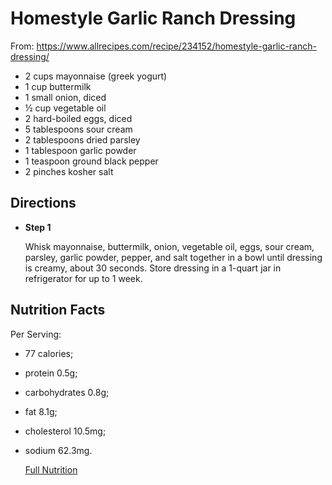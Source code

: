 # Homestyle Garlic Ranch Dressing

From: https://www.allrecipes.com/recipe/234152/homestyle-garlic-ranch-dressing/

- 2 cups mayonnaise (greek yogurt)
- 1 cup buttermilk
- 1 small onion, diced
- ½ cup vegetable oil
- 2 hard-boiled eggs, diced
- 5 tablespoons sour cream
- 2 tablespoons dried parsley
- 1 tablespoon garlic powder
- 1 teaspoon ground black pepper
- 2 pinches kosher salt

## Directions

- **Step 1**

  Whisk mayonnaise, buttermilk, onion, vegetable oil, eggs, sour cream, parsley, garlic powder, pepper, and salt together in a bowl until dressing is creamy, about 30 seconds. Store dressing in a 1-quart jar in refrigerator for up to 1 week.

## Nutrition Facts



Per Serving:

- 77 calories;

- protein 0.5g;

- carbohydrates 0.8g;

- fat 8.1g;

- cholesterol 10.5mg;

- sodium 62.3mg.

  [Full Nutrition](https://www.allrecipes.com/recipe/234152/homestyle-garlic-ranch-dressing/#)